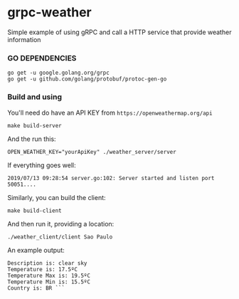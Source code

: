 # grpc-weather

Simple example of using gRPC and call a HTTP service that provide weather information

### GO DEPENDENCIES ### 

```
go get -u google.golang.org/grpc
go get -u github.com/golang/protobuf/protoc-gen-go
```

### Build and using ### 

You'll need do have an API KEY from `https://openweathermap.org/api`

``` make build-server ```

And the run this:

```OPEN_WEATHER_KEY="yourApiKey" ./weather_server/server```

If everything goes well:

``` 2019/07/13 09:28:54 server.go:102: Server started and listen port 50051.... ```

Similarly, you can build the client:

```make build-client ```

And then run it, providing a location:

``` ./weather_client/client Sao Paulo ```

An example output:

``` Weather client:  Sao Paulo 
Description is: clear sky
Temperature is: 17.5ºC
Temperature Max is: 19.5ºC
Temperature Min is: 15.5ºC
Country is: BR ``` 